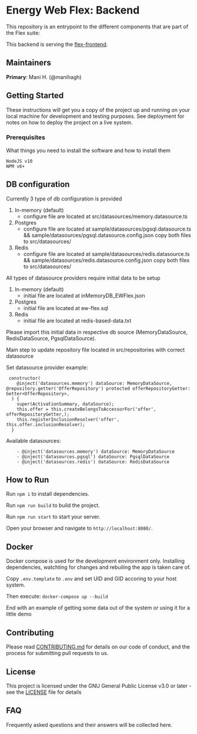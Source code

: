 # Energy Web Flex: Backend

<short about text>

This repository is an entrypoint to the different components that are part of the Flex suite:

This backend is serving the [flex-frontend](https://github.com/energywebfoundation/flex-frontend).

## Maintainers
**Primary**: Mani H. (@manihagh)

## Getting Started

These instructions will get you a copy of the project up and running on your local machine for development and testing purposes. See deployment for notes on how to deploy the project on a live system.

### Prerequisites

What things you need to install the software and how to install them

```
NodeJS v10
NPM v6+
```

## DB configuration

Currently 3 type of db configuration is provided
1. In-memory (default)
    - configure file are located at src/datasources/memory.datasource.ts
2. Postgres
    - configure file are located at sample/datasources/pgsql.datasource.ts && sample/datasources/pgsql.datasource.config.json
        copy both files to src/datasources/
3. Redis
    - configure file are located at sample/datasources/redis.datasource.ts && sample/datasources/redis.datasource.config.json
        copy both files to src/datasources/

All types of datasource providers require initial data to be setup
1. In-memory (default)
    - initial file are located at inMemoryDB_EWFlex.json
2. Postgres
    - initial file are located at ew-flex.sql
3. Redis
    - initial file are located at redis-based-data.txt

Please import this initial data in respective db source (MemoryDataSource, RedisDataSource, PgsqlDataSource).

Main step to update repository file located in src/repositories with correct datasource 

Set datasource provider example:
```
 constructor(
    @inject('datasources.memory') dataSource: MemoryDataSource, @repository.getter('OfferRepository') protected offerRepositoryGetter: Getter<OfferRepository>,
  ) {
    super(ActivationSummary, dataSource);
    this.offer = this.createBelongsToAccessorFor('offer', offerRepositoryGetter,);
    this.registerInclusionResolver('offer', this.offer.inclusionResolver);
  }
```

Available datasources:
```
    - @inject('datasources.memory') dataSource: MemoryDataSource
    - @inject('datasources.pgsql') dataSource: PgsqlDataSource
    - @inject('datasources.redis') dataSource: RedisDataSource
```

## How to Run

Run `npm i` to install dependencies.

Run `npm run build` to build the project.

Run `npm run start` to start your server.

Open your browser and navigate to  `http://localhost:8080/`.

## Docker

Docker compose is used for the development environment only. Installing dependencies, watchting for changes and rebuiling the app is taken care of.

Copy `.env.template` to `.env` and set UID and GID accoring to your host system.

Then execute: `docker-compose up --build`

End with an example of getting some data out of the system or using it for a little demo

## Contributing

Please read [CONTRIBUTING.md](https://gist.github.com/PurpleBooth/b24679402957c63ec426) for details on our code of conduct, and the process for submitting pull requests to us.

## License

This project is licensed under the GNU General Public License v3.0 or later - see the [LICENSE](LICENSE) file for details

## FAQ

Frequently asked questions and their answers will be collected here.
